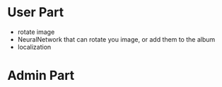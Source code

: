 # User Part

* rotate image
* NeuralNetwork that can rotate you image, or add them to the album
* localization

# Admin Part
